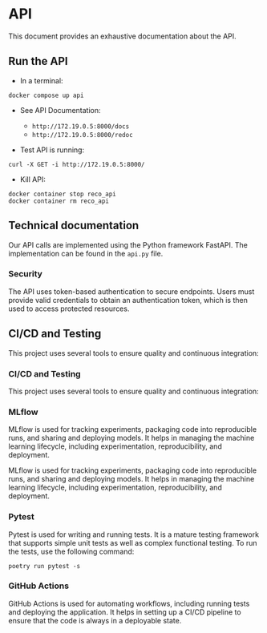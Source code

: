 # API

This document provides an exhaustive documentation about the API.

## Run the API
* In a terminal:
```
docker compose up api
```

* See API Documentation:
    * `http://172.19.0.5:8000/docs`
    * `http://172.19.0.5:8000/redoc`

* Test API is running:
``` 
curl -X GET -i http://172.19.0.5:8000/
```

* Kill API:
```
docker container stop reco_api
docker container rm reco_api
```

## Technical documentation
Our API calls are implemented using the Python framework FastAPI. The implementation can be found in the `api.py` file.

### Security

The API uses token-based authentication to secure endpoints. Users must provide valid credentials to obtain an authentication token, which is then used to access protected resources.

## CI/CD and Testing

This project uses several tools to ensure quality and continuous integration:

### CI/CD and Testing

This project uses several tools to ensure quality and continuous integration:

### MLflow

MLflow is used for tracking experiments, packaging code into reproducible runs, and sharing and deploying models. It helps in managing the machine learning lifecycle, including experimentation, reproducibility, and deployment.

MLflow is used for tracking experiments, packaging code into reproducible runs, and sharing and deploying models. It helps in managing the machine learning lifecycle, including experimentation, reproducibility, and deployment.

### Pytest

Pytest is used for writing and running tests. It is a mature testing framework that supports simple unit tests as well as complex functional testing. To run the tests, use the following command:

```
poetry run pytest -s
```

### GitHub Actions

GitHub Actions is used for automating workflows, including running tests and deploying the application. It helps in setting up a CI/CD pipeline to ensure that the code is always in a deployable state.
